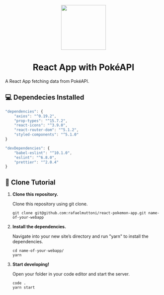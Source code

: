 <p align="center">
  <img width="144" height="144" src="https://pokeapi.co/icons/icon-144x144.png">
</p>
<h1 align="center">
  React App with PokéAPI
</h1>

A React App fetching data from PokéAPI.

## 💻 Dependecies Installed

```javascript
"dependencies": {
    "axios": "^0.19.2",
    "prop-types": "^15.7.2",
    "react-icons": "^3.9.0",
    "react-router-dom": "^5.1.2",
    "styled-components": "^5.1.0"
}

"devDependencies": {
    "babel-eslint": "^10.1.0",
    "eslint": "^6.8.0",
    "prettier": "^2.0.4"
}
```

## 🚀 Clone Tutorial

1.  **Clone this repository.**

    Clone this repository using git clone.

    ```shell
    git clone git@github.com:rafaelmuttoni/react-pokemon-app.git name-of-your-webapp
    ```

1.  **Install the dependencies.**

    Navigate into your new site’s directory and run "yarn" to install the dependencies.

    ```shell
    cd name-of-your-webapp/
    yarn
    ```
    
1.  **Start developing!**

    Open your folder in your code editor and start the server.

    ```shell
    code .
    yarn start
    ```